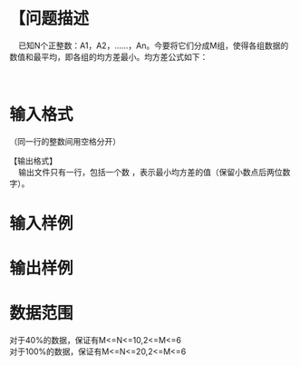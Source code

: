 

# 【问题描述


<p align="left">
    已知N个正整数：A1，A2，……，An。今要将它们分成M组，使得各组数据的数值和最平均，即各组的均方差最小。均方差公式如下：
</p>
<p align="left">
<br/>
</p>

# 输入格式


<p align="left">
（同一行的整数间用空格分开）
</p>
<p align="left">
【输出格式】 <br/>
    输出文件只有一行，包括一个数 ，表示最小均方差的值（保留小数点后两位数字）。
</p>

# 输入样例



# 输出样例



# 数据范围


<p>
对于40%的数据，保证有M&lt;=N&lt;=10,2&lt;=M&lt;=6<br/>
对于100%的数据，保证有M&lt;=N&lt;=20,2&lt;=M&lt;=6
</p>
